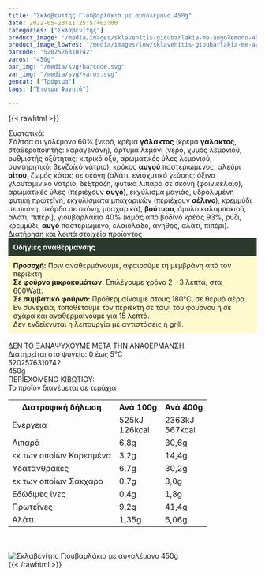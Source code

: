 ```yaml
---
title: "Σκλαβενίτης Γιουβαρλάκια με αυγολέμονο 450g"
date: 2022-05-23T11:25:57+03:00
categories: ["Σκλαβενίτης"]
product_image: "/media/images/sklavenitis-gioubarlakia-me-augolemono-450g.jpg"
product_image_lowres: "/media/images/low/sklavenitis-gioubarlakia-me-augolemono-450g.jpg"
barcode: "5202576310742"
varos: "450g"
bar_img: "/media/svg/barcode.svg"
var_img: "/media/svg/varos.svg"
gencat: ["Τρόφιμα"]
tags: ["Έτοιμα Φαγητά"]

---
```

{{< rawhtml >}}

<div class="sload510"><div class="product"><div id="sistatika">Συστατικά:</div><div class="alltext">Σάλτσα αυγολέμονο 60% [νερό, κρέμα <b>γάλακτος</b> (κρέμα <b>γάλακτος</b>, σταθεροποιητής: καραγενάνη), άρτυμα λεμόνι (νερό, χυμός λεμονιού, ρυθμιστής οξύτητας: κιτρικό οξύ, αρωματικές ύλες λεμονιού, συντηρητικό: βενζοϊκό νάτριο), κρόκος <b>αυγού</b> παστεριωμένος, αλεύρι <b>σίτου</b>, ζωμός κότας σε σκόνη (αλάτι, ενισχυτικό γεύσης: όξινο γλουταμινικό νάτριο, δεξτρόζη, φυτικά λιπαρά σε σκόνη (φοινικέλαιο), αρωματικές ύλες (περιέχουν <b>αυγό</b>), εκχύλισμα μαγιάς, υδρολυμένη φυτική πρωτεΐνη, εκχυλίσματα μπαχαρικών (περιέχουν <b>σέλινο</b>), κρεμμύδι σε σκόνη, σκόρδο σε σκόνη, μπαχαρικά), <b>βούτυρο</b>, άμυλο καλαμποκιού, αλάτι, πιπέρι], γιουβαρλάκια 40% (κιμάς από βοδινό κρέας 93%, ρύζι, κρεμμύδι, <b>αυγό</b> παστεριωμένο, ελαιόλαδο, άνηθος, αλάτι, πιπέρι).</div><div id="loipa">Διατήρηση και λοιπά στοιχεία προϊόντος</div><div class="alltext"><div style="background:#2b3a2d;padding:10px;color:#fff"><b>Οδηγίες αναθέρμανσης</b></div><div style="background:#ffface;padding:10px;"><b>Προσοχή:</b> Πριν αναθερμάνουμε, αφαιρούμε τη μεμβράνη από τον περιέκτη.<br><b>Σε φούρνο μικροκυμάτων:</b> Επιλέγουμε χρόνο 2 - 3 λεπτά, στα 600Watt.<br><b>Σε συμβατικό φούρνο:</b> Προθερμαίνουμε στους 180°C, σε θερμό αέρα. Εν συνεχεία, τοποθετούμε τον περιέκτη σε ταψί του φούρνου ή σε σχάρα και αναθερμαίνουμε για 15 λεπτά.<br>Δεν ενδείκνυται η λειτουργία με αντιστάσεις ή grill.</div><br>ΔΕΝ ΤΟ ΞΑΝΑΨΥΧΟΥΜΕ ΜΕΤΑ ΤΗΝ ΑΝΑΘΕΡΜΑΝΣΗ.<br>Διατηρείται στο ψυγείο: 0 έως 5°C<br></div><div id="barcode"><div id="barimage1"></div><span id="bartext">5202576310742</span></div><div id="varos"><div id="varosimage1"></div><span id="varostext">450g</span></div><div id="kivotio">ΠΕΡΙΕΧΟΜΕΝΟ ΚΙΒΩΤΙΟΥ:<br>Το προϊόν διανέμεται σε τεμάχια</div><div class="tabout"><table id="diatable"><tbody><tr><th>Διατροφική δήλωση</th><th>Ανά 100g</th><th>Ανά 400g</th></tr><tr><td class="texr2">Ενέργεια</td><td class="texr">525kJ<br>126kcal</td><td class="texr">2363kJ<br>567kcal</td></tr><tr><td class="texr2">Λιπαρά</td><td class="texr">6,8g</td><td class="texr">30,6g</td></tr><tr><td class="gray">εκ των οποίων Κορεσµένα</td><td class="gray2">3,2g</td><td class="gray2">14,4g</td></tr><tr><td class="texr2">Yδατάνθρακες</td><td class="texr">6,7g</td><td class="texr">30,2g</td></tr><tr><td class="gray">εκ των οποίων Σάκχαρα</td><td class="gray2">0,7g</td><td class="gray2">3,0g</td></tr><tr><td class="texr2">Eδώδιμες ίνες</td><td class="texr">0,4g</td><td class="texr">1,8g</td></tr><tr><td class="texr2">Πρωτεΐνες</td><td class="texr">9,2g</td><td class="texr">41,4g</td></tr><tr><td class="texr2">Αλάτι</td><td class="texr">1,35g</td><td class="texr">6,06g</td></tr></tbody></table></div><br><br><div class="pimg"><img alt="Σκλαβενίτης Γιουβαρλάκια με αυγολέμονο 450g" title="Σκλαβενίτης Γιουβαρλάκια με αυγολέμονο 450g" src="/media/images/sklavenitis-gioubarlakia-me-augolemono-450g.jpg"></div></div></div>
{{< /rawhtml >}}


